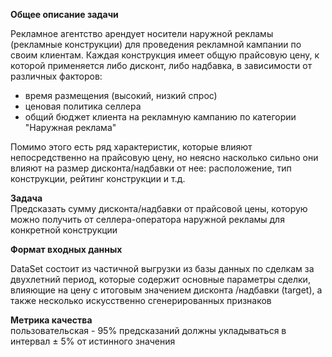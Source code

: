 **Общее описание задачи**

Рекламное агентство арендует носители наружной рекламы (рекламные конструкции) для проведения рекламной кампании по своим клиентам.
Каждая конструкция имеет общую прайсовую цену, к которой применяется либо дисконт, либо надбавка, в зависимости от различных факторов:
- время размещения (высокий, низкий спрос)
- ценовая политика селлера
- общий бюджет клиента на рекламную кампанию по категории "Наружная реклама"

Помимо этого есть ряд характеристик, которые влияют непосредственно на прайсовую цену, но неясно насколько сильно они влияют на размер дисконта/надбавки от нее: расположение, тип конструкции, рейтинг конструкции и т.д.

**Задача**  
Предсказать сумму дисконта/надбавки от прайсовой цены, которую можно получить от селлера-оператора наружной рекламы для конкретной конструкции

**Формат входных данных**

DataSet состоит из частичной выгрузки из базы данных по сделкам за двухлетний период, которые содержит основные параметры сделки, влияющие на цену с итоговым значением дисконта /надбавки (target), а также несколько искусственно сгенерированных признаков 

**Метрика качества**  
пользовательская - 95% предсказаний должны укладываться в интервал $\pm$ 5% от истинного значения




